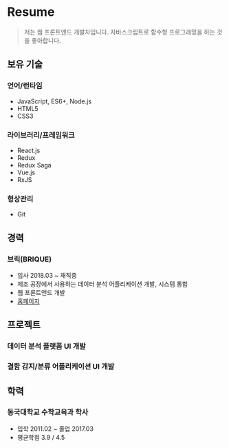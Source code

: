 # Resume

> 저는 웹 프론트엔드 개발자입니다. 자바스크립트로 함수형 프로그래밍을 하는 것을 좋아합니다.

## 보유 기술

### 언어/런타임

- JavaScript, ES6+, Node.js
- HTML5
- CSS3

### 라이브러리/프레임워크

- React.js
- Redux
- Redux Saga
- Vue.js
- RxJS

### 형상관리

- Git

## 경력

### 브릭(BRIQUE)

- 입사 2018.03 ~ 재직중
- 제조 공장에서 사용하는 데이터 분석 어플리케이션 개발, 시스템 통합
- 웹 프론트엔드 개발
- [홈페이지](http://www.brique.co.kr/main)

## 프로젝트

### 데이터 분석 플랫폼 UI 개발

### 결함 감지/분류 어플리케이션 UI 개발

## 학력

### 동국대학교 수학교육과 학사

- 입학 2011.02 ~ 졸업 2017.03
- 평균학점 3.9 / 4.5
